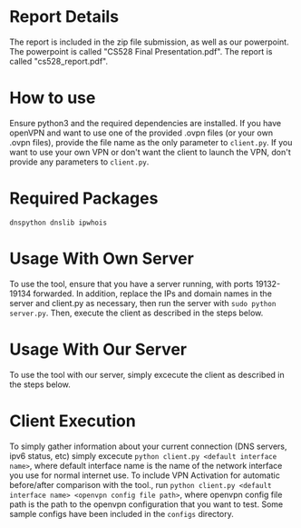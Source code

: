 # Report Details

The report is included in the zip file submission, as well as our powerpoint. The powerpoint is called "CS528 Final Presentation.pdf". The report is called "cs528_report.pdf".

# How to use
Ensure python3 and the required dependencies are installed. If you have openVPN and want to use one of the provided .ovpn files (or your own .ovpn files), provide the file name as the only parameter to `client.py`. If you want to use your own VPN or don't want the client to launch the VPN, don't provide any parameters to `client.py`.


# Required Packages
`dnspython dnslib ipwhois`


# Usage With Own Server
To use the tool, ensure that you have a server running, with ports 19132-19134 forwarded. In addition, replace the IPs and domain names in the server and client.py as necessary, then run the server with `sudo python server.py`. Then, execute the client as described in the steps below.

# Usage With Our Server
To use the tool with our server, simply excecute the client as described in the steps below.

# Client Execution
To simply gather information about your current connection (DNS servers, ipv6 status, etc) simply excecute `python client.py <default interface name>`, where default interface name is the name of the network interface you use for normal internet use. To include VPN Activation for automatic before/after comparison with the tool., run `python client.py <default interface name> <openvpn config file path>`, where openvpn config file path is the path to the openvpn configuration that you want to test. Some sample configs have been included in the `configs` directory.